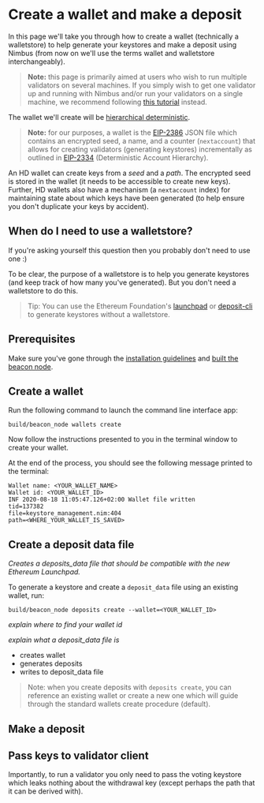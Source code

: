 # Create a wallet and make a deposit

In this page we'll take you through how to create a wallet (technically a walletstore) to help generate your keystores and make a deposit using Nimbus (from now on we'll use the terms wallet and walletstore interchangeably).

> **Note:** this page is primarily aimed at users who wish to run multiple validators on several machines. If you simply wish to get one validator up and running with Nimbus and/or run your validators on a single machine, we recommend following [this tutorial](./medalla.md) instead.

The wallet we'll create will be [hierarchical deterministic](https://github.com/ethereum/EIPs/blob/4494da0966afa7318ec0157948821b19c4248805/EIPS/eip-2386.md).

> **Note:** for our purposes, a wallet is the [EIP-2386](https://github.com/ethereum/EIPs/blob/4494da0966afa7318ec0157948821b19c4248805/EIPS/eip-2386.md) JSON file which contains an encrypted seed, a name, and a counter (`nextaccount`) that allows for creating validators (generating keystores) incrementally as outlined in [EIP-2334](https://eips.ethereum.org/EIPS/eip-2334) (Deterministic Account Hierarchy).

An HD wallet can create keys from a *seed* and a *path*. The encrypted seed is stored in the wallet (it needs to be accessible to create new keys). Further, HD wallets also have a mechanism (a `nextaccount` index) for maintaining state about which keys have been generated (to help ensure you don't duplicate your keys by accident).

## When do I need to use a walletstore?

If you're asking yourself this question then you probably don't need to use one :)

To be clear, the purpose of a walletstore is to help you generate keystores (and keep track of how many you've generated). But you don't need a walletstore to do this.

> Tip: You can use the Ethereum Foundation's [launchpad](https://medalla.launchpad.ethereum.org/) or [deposit-cli](https://github.com/ethereum/eth2.0-deposit-cli) to generate keystores without a walletstore.

## Prerequisites

Make sure you've gone through the [installation guidelines](./install.md) and [built the beacon node](./beacon_node.md#building-the-node).

## Create  a wallet

Run the following command to launch the command line interface app:

```
build/beacon_node wallets create
```

Now follow the instructions presented to you in the terminal window to create your wallet.

At the end of the process, you should see the following message printed to the terminal:

```
Wallet name: <YOUR_WALLET_NAME>
Wallet id: <YOUR_WALLET_ID>
INF 2020-08-18 11:05:47.126+02:00 Wallet file written
tid=137382
file=keystore_management.nim:404
path=<WHERE_YOUR_WALLET_IS_SAVED>
```


## Create a deposit data file
*Creates a deposits_data file that should be compatible with the new Ethereum Launchpad.*

To generate a keystore and create a `deposit_data` file using an existing wallet, run:
```
build/beacon_node deposits create --wallet=<YOUR_WALLET_ID>
```

*explain where to find your wallet id*

*explain what a deposit_data file is*



- creates wallet
- generates deposits
- writes to deposit_data file

> Note: when you create deposits with `deposits create`, you can reference an existing wallet or create a new one which will guide through the standard wallets create procedure (default).

## Make a deposit

## Pass keys to validator client

Importantly, to run a validator you only need to pass the voting keystore which leaks nothing about the withdrawal key (except perhaps the path that it can be derived with).

